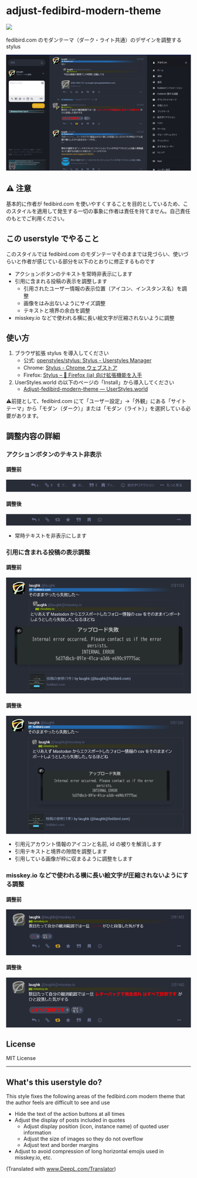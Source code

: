 # adjust-fedibird-modern-theme

[![](https://img.shields.io/badge/Install%20directly%20with-Stylus-116b59.svg)](https://userstyles.world/api/style/8654.user.css)

fedibird.com のモダンテーマ（ダーク・ライト共通）のデザインを調整する stylus

![screenshot1](images/screenshot1.png)

## ⚠ 注意

基本的に作者が fedibird.com を使いやすくすることを目的としているため、このスタイルを適用して発生する一切の事象に作者は責任を持てません。自己責任のもとでご利用ください。

## この userstyle でやること

このスタイルでは fedibird.com のモダンテーマそのままでは見づらい、使いづらいと作者が感じている部分を以下のとおりに修正するものです

- アクションボタンのテキストを常時非表示にします
- 引用に含まれる投稿の表示を調整します
    - 引用されたユーザー情報の表示位置（アイコン、インスタンス名）を調整
    - 画像をはみ出ないようにサイズ調整
    - テキストと境界の余白を調整
- misskey.io などで使われる横に長い絵文字が圧縮されないように調整


## 使い方

1. ブラウザ拡張 stylus を導入してください
    - 公式: [openstyles/stylus: Stylus - Userstyles Manager](https://github.com/openstyles/stylus/)
    - Chrome: [Stylus - Chrome ウェブストア](https://chrome.google.com/webstore/detail/stylus/clngdbkpkpeebahjckkjfobafhncgmne)
    - Firefox: [Stylus – 🦊 Firefox (ja) 向け拡張機能を入手](https://addons.mozilla.org/ja/firefox/addon/styl-us/)
2. UserStyles.world の以下のページの「Install」から導入してください
    - [Adjust-fedibird-modern-theme — UserStyles.world](https://userstyles.world/style/8654/adjust-fedibird-modern-theme)

⚠前提として、fedibird.com にて「ユーザー設定」→「外観」にある「サイトテーマ」から「モダン（ダーク）」または「モダン（ライト）」を選択している必要があります。

## 調整内容の詳細

### アクションボタンのテキスト非表示

#### 調整前

![action button before](images/screenshot-action-button-before.png)

#### 調整後

![action button ajusted](images/screenshot-action-button-adjusted.png)

- 常時テキストを非表示にします


### 引用に含まれる投稿の表示調整

#### 調整前

![quote before](images/screenshot-quote-before.png)

#### 調整後

![quote ajusted](images/screenshot-quote-ajusted.png)

- 引用元アカウント情報のアイコンと名前, id の被りを解消します
- 引用テキストと境界の隙間を調整します
- 引用している画像が枠に収まるように調整をします

### misskey.io などで使われる横に長い絵文字が圧縮されないようにする調整

#### 調整前

![wide emoji before](images/screenshot-wide-emoji-before.png)

#### 調整後

![wide emoji ajusted](images/screenshot-wide-emoji-ajusted.png)


## License

MIT License

----

## What's this userstyle do?

This style fixes the following areas of the fedibird.com modern theme that the author feels are difficult to see and use

- Hide the text of the action buttons at all times
- Adjust the display of posts included in quotes
    - Adjust display position (icon, instance name) of quoted user information
    - Adjust the size of images so they do not overflow
    - Adjust text and border margins
- Adjust to avoid compression of long horizontal emojis used in misskey.io, etc.

(Translated with www.DeepL.com/Translator)
